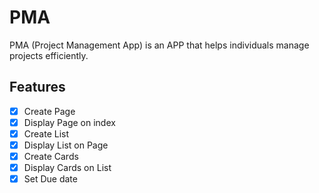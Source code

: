 # PMA

PMA (Project Management App) is an APP that helps individuals manage projects efficiently.

## Features

- [x] Create Page
- [x] Display Page on index
- [x] Create List
- [x] Display List on Page
- [x] Create Cards
- [x] Display Cards on List
- [x] Set Due date
